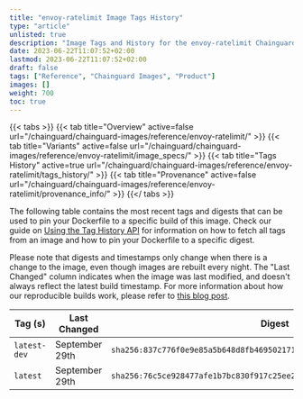 ```yaml
---
title: "envoy-ratelimit Image Tags History"
type: "article"
unlisted: true
description: "Image Tags and History for the envoy-ratelimit Chainguard Image"
date: 2023-06-22T11:07:52+02:00
lastmod: 2023-06-22T11:07:52+02:00
draft: false
tags: ["Reference", "Chainguard Images", "Product"]
images: []
weight: 700
toc: true
---
```


{{< tabs >}}
{{< tab title="Overview" active=false url="/chainguard/chainguard-images/reference/envoy-ratelimit/" >}}
{{< tab title="Variants" active=false url="/chainguard/chainguard-images/reference/envoy-ratelimit/image_specs/" >}}
{{< tab title="Tags History" active=true url="/chainguard/chainguard-images/reference/envoy-ratelimit/tags_history/" >}}
{{< tab title="Provenance" active=false url="/chainguard/chainguard-images/reference/envoy-ratelimit/provenance_info/" >}}
{{</ tabs >}}

The following table contains the most recent tags and digests that can be used to pin your Dockerfile to a specific build of this image. Check our guide on [Using the Tag History API](/chainguard/chainguard-images/using-the-tag-history-api/) for information on how to fetch all tags from an image and how to pin your Dockerfile to a specific digest.

Please note that digests and timestamps only change when there is a change to the image, even though images are rebuilt every night. The "Last Changed" column indicates when the image was last modified, and doesn't always reflect the latest build timestamp. For more information about how our reproducible builds work, please refer to [this blog post](https://www.chainguard.dev/unchained/reproducing-chainguards-reproducible-image-builds).

| Tag (s)       | Last Changed   | Digest                                                                    |
|---------------|----------------|---------------------------------------------------------------------------|
|  `latest-dev` | September 29th | `sha256:837c776f0e9e85a5b648d8fb469502171fb12f2ee7284f4aad3946d16c33bc51` |
|  `latest`     | September 29th | `sha256:76c5ce928477afe1b7bc830f917c25ee2ea320bc0468c4d98fb50162ae253d44` |

